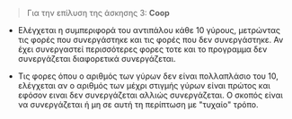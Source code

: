 > Για την επίλυση της άσκησης 3: **Coop** 

* Ελέγχεται η συμπεριφορά του αντιπάλου κάθε 10 γύρους, μετρώντας τις φορές που συνεργάστηκε και τις φορές που δεν συνεργάστηκε. Αν έχει συνεργαστεί περισσότερες φορες τοτε και το προγραμμα δεν συνεργάζεται διαφορετικά  συνεργάζεται.

* Τις φορες όπου ο αριθμός των γύρων δεν είναι πολλαπλάσιο του 10, ελέγχεται αν ο αριθμός των μέχρι στιγμής γύρων είναι πρώτος και εφόσον ειναι δεν συνεργάζεται αλλιώς συνεργάζεται. Ο σκοπός είναι να συνεργάζεται ή μη σε αυτή τη περίπτωση με "τυχαίο" τρόπο. 